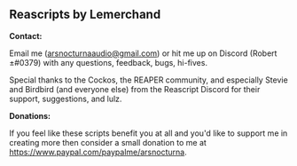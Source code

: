 
## Reascripts by Lemerchand



**Contact:**

Email me (arsnocturnaaudio@gmail.com) or hit me up on Discord (Robert ±#0379) with any questions, feedback, bugs, hi-fives. 	

Special thanks to the Cockos, the REAPER community, and especially Stevie and Birdbird (and everyone else) from the Reascript Discord for their support, suggestions, and lulz. 

**Donations:** 

If you feel like these scripts benefit you at all and you'd like to support me in creating more then consider a small donation to me at https://www.paypal.com/paypalme/arsnocturna.
